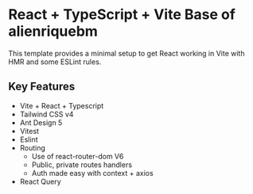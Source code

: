 # React + TypeScript + Vite Base of alienriquebm

This template provides a minimal setup to get React working in Vite with HMR and some ESLint rules.

## Key Features

- Vite + React + Typescript
- Tailwind CSS v4
- Ant Design 5
- Vitest
- Eslint
- Routing
  - Use of react-router-dom V6
  - Public, private routes handlers
  - Auth made easy with context + axios
- React Query
